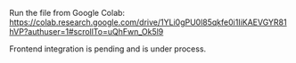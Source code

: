 Run the file from Google Colab: https://colab.research.google.com/drive/1YLi0gPU0l85qkfe0i1IiKAEVGYR81hVP?authuser=1#scrollTo=uQhFwn_Ok5l9


Frontend integration is pending and is under process.

